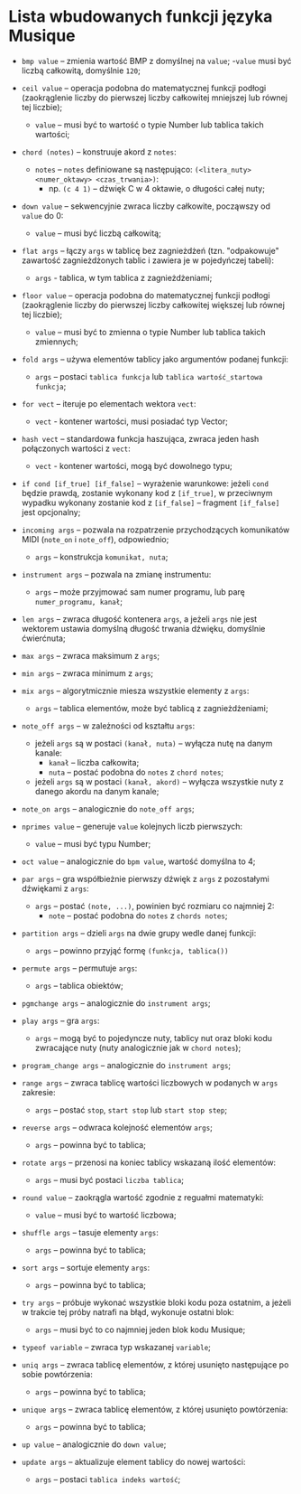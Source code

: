 # Lista wbudowanych funkcji języka Musique

* `bmp value` – zmienia wartość BMP z domyślnej na `value`;
	-`value` musi być liczbą całkowitą, domyślnie `120`;

* `ceil value` – operacja podobna do matematycznej funkcji podłogi (zaokrąglenie liczby do pierwszej liczby całkowitej mniejszej lub równej tej liczbie);
	- `value` – musi być to wartość o typie Number lub tablica takich wartości;

* `chord (notes)` – konstruuje akord z `notes`:
	- `notes` – `notes` definiowane są następująco: `(<litera_nuty> <numer_oktawy> <czas_trwania>)`:
		- np. `(c 4 1)` – dźwięk C w 4 oktawie, o długości całej nuty;

* `down value` – sekwencyjnie zwraca liczby całkowite, począwszy od `value` do 0:
	- `value` – musi być liczbą całkowitą;

* `flat args` – łączy `args` w tablicę bez zagnieżdżeń (tzn. "odpakowuje" zawartość zagnieżdżonych tablic i zawiera je w pojedyńczej tabeli):
	- `args` - tablica, w tym tablica z zagnieżdżeniami;

* `floor value` – operacja podobna do matematycznej funkcji podłogi (zaokrąglenie liczby do pierwszej liczby całkowitej większej lub równej tej liczbie);
	- `value` – musi być to zmienna o typie Number lub tablica takich zmiennych;

* `fold args` – używa elementów tablicy jako argumentów podanej funkcji:
	- `args` – postaci `tablica funkcja` lub `tablica wartość_startowa funkcja`;

* `for vect` – iteruje po elementach wektora `vect`:
	- `vect` - kontener wartości, musi posiadać typ Vector;

* `hash vect` – standardowa funkcja haszująca, zwraca jeden hash połączonych wartości z `vect`: 
	- `vect` - kontener wartości, mogą być dowolnego typu;

* `if cond [if_true] [if_false]` – wyrażenie warunkowe: jeżeli `cond` będzie prawdą, zostanie wykonany kod z `[if_true]`, w przeciwnym wypadku wykonany zostanie kod z `[if_false]` – fragment `[if_false]` jest opcjonalny;

* `incoming args` – pozwala na rozpatrzenie przychodzących komunikatów MIDI (`note_on` i `note_off`), odpowiednio;
	- `args` – konstrukcja `komunikat, nuta`;

* `instrument args` – pozwala na zmianę instrumentu:
	- `args` – może przyjmować sam numer programu, lub parę `numer_programu, kanał`;

* `len args` – zwraca długość kontenera `args`, a jeżeli `args` nie jest wektorem ustawia domyślną długość trwania dźwięku, domyślnie ćwierćnuta;

* `max args` – zwraca maksimum z `args`;

* `min args` – zwraca minimum z `args`;

* `mix args` – algorytmicznie miesza wszystkie elementy z `args`:
	- `args` – tablica elementów, może być tablicą z zagnieżdżeniami;

* `note_off args` – w zależności od kształtu `args`:
	- jeżeli `args` są w postaci `(kanał, nuta)` – wyłącza nutę na danym kanale:
		- `kanał` – liczba całkowita;
		- `nuta` – postać podobna do `notes` z `chord notes`;
	- jeżeli `args` są w postaci `(kanał, akord)` – wyłącza wszystkie nuty z danego akordu na danym kanale;

* `note_on args` – analogicznie do `note_off args`;

* `nprimes value` – generuje `value` kolejnych liczb pierwszych:
	- `value` – musi być typu Number;

* `oct value` – analogicznie do `bpm value`, wartość domyślna to 4;

* `par args` – gra współbieżnie pierwszy dźwięk z `args` z pozostałymi dźwiękami z `args`:
	- `args` – postać `(note, ...)`, powinien być rozmiaru co najmniej 2:
		- `note` – postać podobna do `notes` z `chords notes`;

* `partition args` – dzieli `args` na dwie grupy wedle danej funkcji:
	- `args` – powinno przyjąć formę `(funkcja, tablica())`

* `permute args` – permutuje `args`:
	- `args` – tablica obiektów;

* `pgmchange args` – analogicznie do `instrument args`;

* `play args` – gra `args`:
	- `args` – mogą być to pojedyncze nuty, tablicy nut oraz bloki kodu zwracające nuty (nuty analogicznie jak w `chord notes`);

* `program_change args` – analogicznie do `instrument args`;

* `range args` – zwraca tablicę wartości liczbowych w podanych w `args` zakresie:
	- `args` – postać `stop`, `start stop` lub `start stop step`;

* `reverse args` – odwraca kolejność elementów `args`;
	- `args` – powinna być to tablica;

* `rotate args` – przenosi na koniec tablicy wskazaną ilość elementów:
	- `args` – musi być postaci `liczba tablica`;

* `round value` – zaokrągla wartość zgodnie z reguałmi matematyki:
	- `value` – musi być to wartość liczbowa;

* `shuffle args` – tasuje elementy `args`:
	- `args` – powinna być to tablica;

* `sort args` – sortuje elementy `args`:
	- `args` – powinna być to tablica;

* `try args` – próbuje wykonać wszystkie bloki kodu poza ostatnim, a jeżeli w trakcie tej próby natrafi na błąd, wykonuje ostatni blok:
	- `args` – musi być to co najmniej jeden blok kodu Musique;

* `typeof variable` – zwraca typ wskazanej `variable`;

* `uniq args` – zwraca tablicę elementów, z której usunięto następujące po sobie powtórzenia:
	- `args` – powinna być to tablica;

* `unique args` – zwraca tablicę elementów, z której usunięto powtórzenia:
	- `args` – powinna być to tablica;

* `up value` – analogicznie do `down value`;

* `update args` – aktualizuje element tablicy do nowej wartości:
	- `args` – postaci `tablica indeks wartość`;

